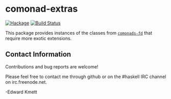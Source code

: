 comonad-extras
==============

[![Hackage](https://img.shields.io/hackage/v/comonad-extras.svg)](https://hackage.haskell.org/package/comonad-extras) [![Build Status](https://secure.travis-ci.org/ekmett/comonad-extras.png?branch=master)](http://travis-ci.org/ekmett/comonad-extras)

This package provides instances of the classes from [`comonads-fd`](/ekmett/comonads-fd) that require more exotic extensions.

Contact Information
-------------------

Contributions and bug reports are welcome!

Please feel free to contact me through github or on the #haskell IRC channel on irc.freenode.net.

-Edward Kmett
